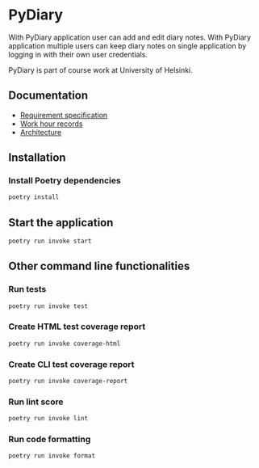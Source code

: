# PyDiary

With PyDiary application user can add and edit diary notes. With PyDiary application multiple users can keep diary notes on single application by logging in with their own user credentials.

PyDiary is part of course work at University of Helsinki.

## Documentation

- [Requirement specification](./documentation/requirement_specification.md)
- [Work hour records](./documentation/work-hour-records.md)
- [Architecture](./documentation/architecture.md)

## Installation

### Install Poetry dependencies

```sh
poetry install
```

## Start the application

```sh
poetry run invoke start
```

## Other command line functionalities

### Run tests

```sh
poetry run invoke test
```

### Create HTML test coverage report

```sh
poetry run invoke coverage-html
```

### Create CLI test coverage report

```sh
poetry run invoke coverage-report
```

### Run lint score

```sh
poetry run invoke lint
```

### Run code formatting

```sh
poetry run invoke format
```
